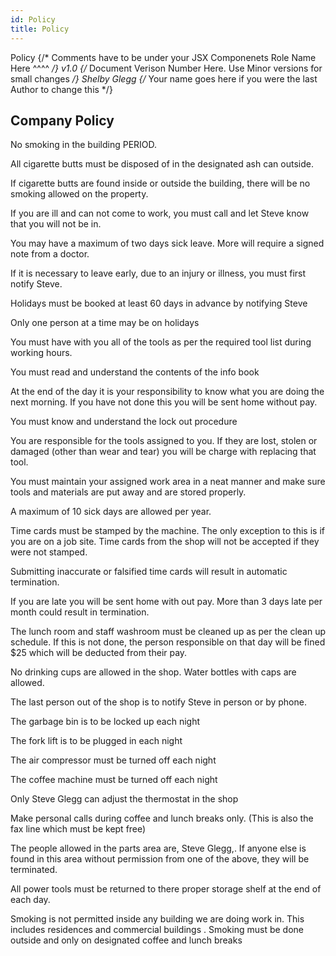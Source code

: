 ```yaml
---
id: Policy
title: Policy
---
```


<span class="badge badge--primary">Policy</span>
{/* Comments have to be under your JSX Componenets
    Role Name Here ^^^^ */}
<span class="badge badge--secondary">v1.0</span>
{/* Document Verison Number Here. Use Minor versions for small changes */}
<span class="badge badge--success">Shelby Glegg</span>
{/* Your name goes here if you were the last Author to change this */}

## Company Policy  
No smoking in the building PERIOD. 

All cigarette butts must be disposed of in the designated ash can outside. 

If cigarette butts are found inside or outside the building, there will be no smoking allowed on the property. 

If you are ill and can not come to work, you must call and let Steve know that you will not be in. 

You may have a maximum of two days sick leave.  More will require a signed note from a doctor. 

If it is necessary to leave early, due to an injury or illness, you must first notify Steve. 

Holidays must be booked at least 60 days in advance by notifying Steve 

Only one person at a time may be on holidays 

You must have with you all of the tools as per the required tool list during working hours. 

You must read and understand the contents of the info book 

At the end of the day it is your responsibility to know what you are doing the next morning.  If you have not done this you will be sent home without pay. 

You must know and understand the lock out procedure 

You are responsible for the tools assigned to you. If they are lost, stolen or damaged (other than wear and tear) you will be charge with replacing that tool. 

You must maintain your assigned work area in a neat manner and make sure tools and materials are put away and are stored properly. 

A maximum of 10 sick days are allowed per year. 

Time cards must be stamped by the machine. The only exception to this is if you are on a job site.  Time cards from the shop will not be accepted if they were not stamped. 

Submitting inaccurate or falsified time cards will result in automatic termination. 

If you are late you will be sent home with out pay. More than 3 days late per month could result in termination. 

The lunch room and staff washroom must be cleaned up as per the clean up schedule. If this is not done, the person responsible on that day will be fined $25 which will be deducted from their pay. 

No drinking cups are allowed in the shop.  Water bottles with caps are allowed. 

The last person out of the shop is to notify Steve in person or by phone. 

The garbage bin is to be locked up each night 

The fork lift is to be plugged in each night 

The air compressor must be turned off each night 

The coffee machine must be turned off each night 

Only Steve Glegg can adjust the thermostat in the shop 

Make personal calls during coffee and lunch breaks only. (This is also the fax line which must be kept free) 

The people allowed in the parts area are, Steve Glegg,. If anyone else is found in this area without permission from one of the above, they will be terminated. 

All power tools must be returned to there proper storage shelf at the end of each day. 

Smoking is not permitted inside any building we are doing work in. This includes residences and commercial buildings . Smoking must be done outside and only on designated coffee and lunch breaks  
    
